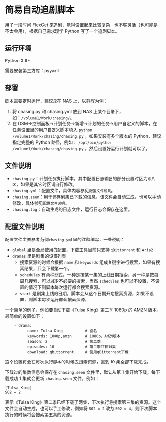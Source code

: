 # 简易自动追剧脚本

用了一段时间 FlexGet 来追剧，觉得设置起来比较复杂，也不够灵活（也可能是不太会用），根据自己需求现学 Python 写了一个追剧脚本。

## 运行环境

Python 3.9+

需要安装第三方库：pyyaml

## 部署

脚本需要定时运行，建议放在 NAS 上，以群晖为例：

1. 将 chasing.py 和 chasing.yml 放到 NAS 上某个目录下，如：`/volume1/Work/chasing/`。
2. 在 DSM->控制面板->计划任务->新增->计划的任务->用户自定义的脚本，在任务设置里的用户自定义脚本填入
   `python /volume1/Work/chasing/chasing.py`
   ，如果安装有多个版本的 Python，建议指定完整的 Python 路径，例如：
   `/opt/bin/python /volume1/Work/chasing/chasing.py`
   ，然后设置好运行计划就可以了。

## 文件说明

-   `chasing.py`：计划任务执行脚本，其中配置日志输出的部分设置时区为`东八区`，如果是其它时区请自行修改。
-   `chasing.yml`：配置文件，具体内容参见`配置文件说明`。
-   `chasing.seen`：用于保存剧集已下载的信息，该文件会自动生成，也可以手动修改，具体参见`配置文件说明`。
-   `chasing.log`：自动生成的日志文件，运行日志会保存在这里。

## 配置文件说明

配置文件主要参考范例`chasing.yml`里的注释编写，一些说明：

-   `global` 里是全局使用的配置，下载工具目前只支持 `qBittorrent` 和 `Aria2`
-   `dramas` 里是剧集的设置列表
    -   搜索资源的时候会根据 `name` 和 `keywords` 组成关键字进行搜索，如果有搜索结果，只会下载第一个。
    -   `schedules` 有两种形式，一种是按某一集的上线日期搜索，另一种是按每周几搜索，可以减少不必要的搜索，当然 `schedules` 也可以不设置，不设置的情况下则脚本每次运行都会搜索资源。
    -   `start` 是剧集上线的日期，脚本会从这个日期开始搜索资源，如果不设置，则脚本每次运行都会搜索资源。

一个简单的例子，例如要自动下载《Tulsa King》第二季 1080p 的 AMZN 版本，最简单的设置如下：

```
    - drama:
          name: Tulsa King          # 剧名
          keywords: 1080p,amzn      # 1080p，AMZN版本
          season: 2                 # 第二季
          episodes: 10              # 第二季共有10集
          download: qbittorrent     # 使用qBittorrent下载
```

这个设置将会在每次执行脚本的时候去搜索资源，直到 10 集全部下载完成。

下载过的集数信息会保存在 `chasing.seen` 文件里，默认从第 1 集开始下载，每下载成功 1 集就会更新 `chasing.seen` 文件，例如：

```
[Tulsa King]
S02 = 2
```

表示《Tulsa King》第二季已经下载了两集，下次执行将搜索第三集的资源。这个文件会自动生成，也可以手工修改，例如将 `S02 = 2` 改为 `S02 = 4`，则下次脚本执行的时候将会搜索第五集的资源。
